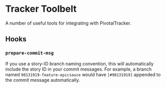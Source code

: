 # Tracker Toolbelt

A number of useful tools for integrating with PivotalTracker.

## Hooks

### `prepare-commit-msg`

If you use a story-ID branch naming convention, this will automatically include the story ID in your commit messages. For example, a branch named `98131919-feature-epicsauce` would have `[#98131919]` appended to the commit message automatically.

